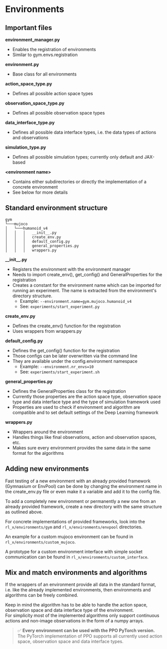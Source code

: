 # Environments


## Important files
**environment_manager.py**
- Enables the registration of environments
- Similar to gym.envs.registration

**environment.py**
- Base class for all environments

**action_space_type.py**
- Defines all possible action space types

**observation_space_type.py**
- Defines all possible observation space types

**data_interface_type.py**
- Defines all possible data interface types, i.e. the data types of actions and observations

**simulation_type.py**
- Defines all possible simulation types; currently only default and JAX-based

**\<environment name\>**
- Contains either subdirectories or directly the implementation of a concrete environment
- See below for more details


## Standard environment structure
```
gym
└───mujoco
│   └───humanoid_v4
│   │   │   __init__.py
│   │   │   create_env.py
│   │   │   default_config.py
│   │   │   general_properties.py
│   │   │   wrappers.py
```

**\_\_init__.py**
- Registers the environment with the environment manager
- Needs to import create_env(), get_config() and GeneralProperties for the registration
- Creates a constant for the environment name which can be imported for running an experiment. The name is extracted from the environment's directory structure.
    - Example: ```--environment.name=gym.mujoco.humanoid_v4```
    - See: ```experiments/start_experiment.py```

**create_env.py**
- Defines the create_env() function for the registration
- Uses wrappers from wrappers.py

**default_config.py**
- Defines the get_config() function for the registration
- Those configs can be later overwritten via the command line
- They are available under the config.environment namespace
    - Example: ```--environment.nr_envs=10```
    - See: ```experiments/start_experiment.sh```

**general_properties.py**
- Defines the GeneralProperties class for the registration
- Currently those properties are the action space type, observation space type and data interface type and the type of simulation framework used
- Properties are used to check if environment and algorithm are compatible and to set default settings of the Deep Learning framework

**wrappers.py**
- Wrappers around the environment
- Handles things like final observations, action and observation spaces, etc.
- Makes sure every environment provides the same data in the same format for the algorithms


## Adding new environments
Fast testing of a new environment with an already provided framework (Gymnasium or EnvPool) can be done by changing the environment name in the create_env.py file or even make it a variable and add it to the config file.

To add a completely new environment or permanently a new one from an already provided framework, create a new directory with the same structure as outlined above.

For concrete implementations of provided frameworks, look into the ```rl_x/environments/gym``` and ```rl_x/environments/envpool``` directories.

An example for a custom mujoco environment can be found in ```rl_x/environments/custom_mujoco```.

A prototype for a custom environment interface with simple socket communication can be found in ```rl_x/environments/custom_interface```.


## Mix and match environments and algorithms
If the wrappers of an environment provide all data in the standard format, i.e. like the already implemented environments, then environments and algorithms can be freely combined.  

Keep in mind the algorithm has to be able to handle the action space, observation space and data interface type of the environment.  
For simplicity most of the implemented algorithms only support continuous actions and non-image observations in the form of a numpy arrays.

> ✅ **Every environment can be used with the PPO PyTorch version.** The PyTorch implementation of PPO supports all currently used action space, observation space and data interface types.
